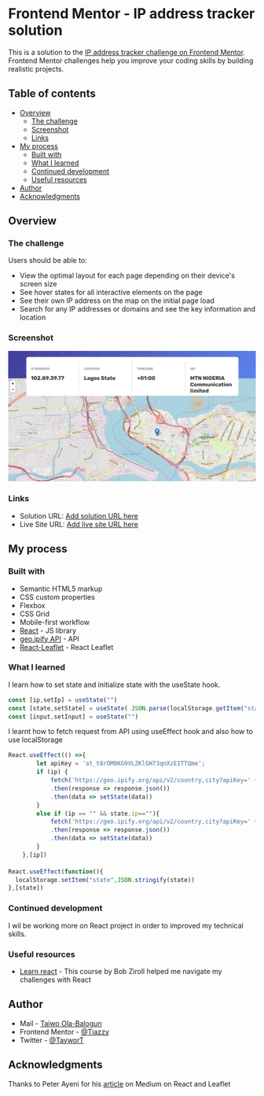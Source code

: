 # Frontend Mentor - IP address tracker solution

This is a solution to the [IP address tracker challenge on Frontend Mentor](https://www.frontendmentor.io/challenges/ip-address-tracker-I8-0yYAH0). Frontend Mentor challenges help you improve your coding skills by building realistic projects. 

## Table of contents

- [Overview](#overview)
  - [The challenge](#the-challenge)
  - [Screenshot](#screenshot)
  - [Links](#links)
- [My process](#my-process)
  - [Built with](#built-with)
  - [What I learned](#what-i-learned)
  - [Continued development](#continued-development)
  - [Useful resources](#useful-resources)
- [Author](#author)
- [Acknowledgments](#acknowledgments)

## Overview

### The challenge

Users should be able to:

- View the optimal layout for each page depending on their device's screen size
- See hover states for all interactive elements on the page
- See their own IP address on the map on the initial page load
- Search for any IP addresses or domains and see the key information and location

### Screenshot

![](./screenshot.JPG)

### Links

- Solution URL: [Add solution URL here](https://your-solution-url.com)
- Live Site URL: [Add live site URL here](https://your-live-site-url.com)

## My process

### Built with

- Semantic HTML5 markup
- CSS custom properties
- Flexbox
- CSS Grid
- Mobile-first workflow
- [React](https://reactjs.org/) - JS library
- [geo.ipify API](https://geo.ipify.org/) - API
- [React-Leaflet](https://react-leaflet.js.org/) - React Leaflet

### What I learned
I learn how to set state and initialize state with the useState hook.

```js
const [ip,setIp] = useState("")
const [state,setState] = useState( JSON.parse(localStorage.getItem("state")) || {"ip":"","location":{"country":"US","region":"","city":"","lat":37.38605,"lng":-122.08385,"postalCode":"","timezone":"","geonameId":5375480},"domains":["bitc.blog","serveur-sg.fr","www.bitc.blog","www.drysaunabenefits.com","www.oursaunas.com"],"as":{"asn":15169,"name":"GOOGLE","route":"8.8.8.0/24","domain":"","type":"Content"},"isp":""})
const [input,setInput] = useState("")
```

I learnt how to fetch request from API using useEffect hook and also how to use localStorage

```js
React.useEffect(() =>{
        let apiKey = 'at_t8rOM8KG9VLZKlGH73qnXzEITTQme';
        if (ip) {
            fetch('https://geo.ipify.org/api/v2/country,city?apiKey=' + apiKey + '&ipAddress=' + ip)
            .then(response => response.json())
            .then(data => setState(data))
        }
        else if (ip == "" && state.ip==""){
            fetch('https://geo.ipify.org/api/v2/country,city?apiKey=' + apiKey)
            .then(response => response.json())
            .then(data => setState(data))
        }
    },[ip])

React.useEffect(function(){
  localStorage.setItem("state",JSON.stringify(state))
},[state])
```

### Continued development
I wil be working more on React project in order to improved my technical skills.

### Useful resources

- [Learn react]([https://www.example.com](https://scrimba.com/learn/learnreact)) - This course by Bob Ziroll helped me navigate my challenges with React

## Author

- Mail - [Taiwo Ola-Balogun](taiwotriumphant@gmail.com)
- Frontend Mentor - [@Tiazzy](https://www.frontendmentor.io/profile/Tiazzy)
- Twitter - [@TayworT](https://www.twitter.com/TayworT)

## Acknowledgments
Thanks to Peter Ayeni for his [article](https://medium.com/weekly-webtips/getting-started-with-building-maps-with-react-and-leaflet-8ac6227f2099) on Medium on React and Leaflet
